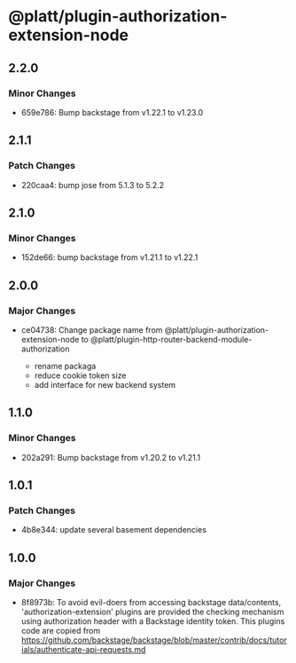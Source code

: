 # @platt/plugin-authorization-extension-node

## 2.2.0

### Minor Changes

- 659e786: Bump backstage from v1.22.1 to v1.23.0

## 2.1.1

### Patch Changes

- 220caa4: bump jose from 5.1.3 to 5.2.2

## 2.1.0

### Minor Changes

- 152de66: bump backstage from v1.21.1 to v1.22.1

## 2.0.0

### Major Changes

- ce04738: Change package name from @platt/plugin-authorization-extension-node to @platt/plugin-http-router-backend-module-authorization

  - rename packaga
  - reduce cookie token size
  - add interface for new backend system

## 1.1.0

### Minor Changes

- 202a291: Bump backstage from v1.20.2 to v1.21.1

## 1.0.1

### Patch Changes

- 4b8e344: update several basement dependencies

## 1.0.0

### Major Changes

- 8f8973b: To avoid evil-doers from accessing backstage data/contents,
  'authorization-extension' plugins are provided the checking mechanism
  using authorization header with a Backstage identity token.
  This plugins code are copied from https://github.com/backstage/backstage/blob/master/contrib/docs/tutorials/authenticate-api-requests.md
